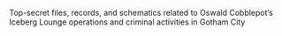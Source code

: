 Top-secret files, records, and schematics related to Oswald Cobblepot’s Iceberg Lounge operations and criminal activities in Gotham City
